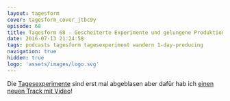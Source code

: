```yaml
---
layout: tagesform
cover: tagesform_cover_jtbc9y
episode: 68
title: Tagesform 68 - Gescheiterte Experimente und gelungene Produktionen
date: 2016-07-13 21:24:58
tags: podcasts tagesform tagesexperiment wandern 1-day-producing
navigation: true
hidden: true
logo: 'assets/images/logo.svg'
---
```


Die [Tagesexperimente](http://hannesdiem.de/tag/tagesexperiment/) sind erst mal abgeblasen
aber dafür hab ich [einen neuen Track mit Video](/wandern/)!
